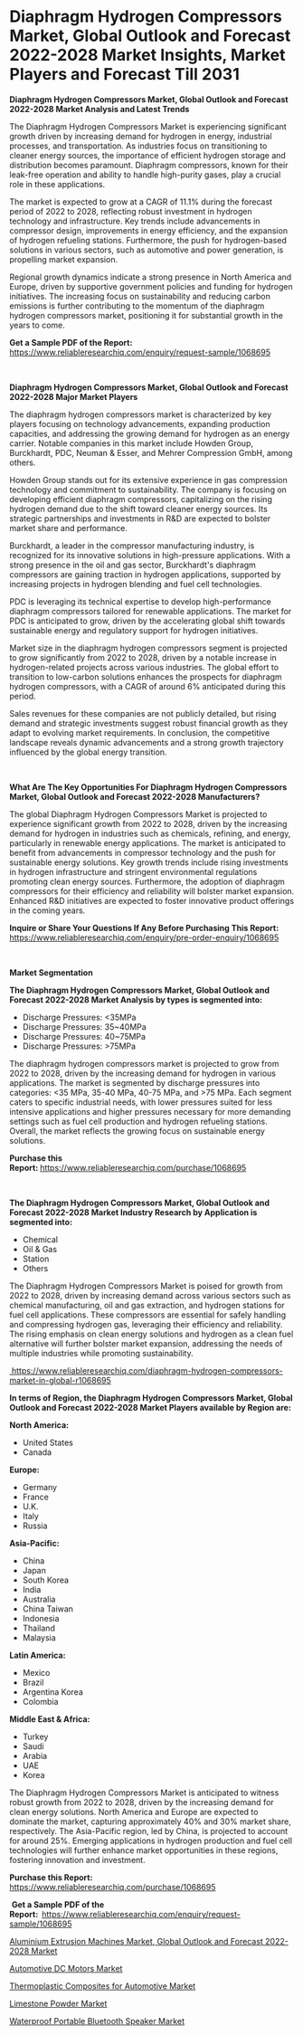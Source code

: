 <p><h1>Diaphragm Hydrogen Compressors Market, Global Outlook and Forecast 2022-2028 Market Insights, Market Players and Forecast Till 2031</h1></p><p><strong>Diaphragm Hydrogen Compressors Market, Global Outlook and Forecast 2022-2028 Market Analysis and Latest Trends</strong></p>
<p><p>The Diaphragm Hydrogen Compressors Market is experiencing significant growth driven by increasing demand for hydrogen in energy, industrial processes, and transportation. As industries focus on transitioning to cleaner energy sources, the importance of efficient hydrogen storage and distribution becomes paramount. Diaphragm compressors, known for their leak-free operation and ability to handle high-purity gases, play a crucial role in these applications. </p><p>The market is expected to grow at a CAGR of 11.1% during the forecast period of 2022 to 2028, reflecting robust investment in hydrogen technology and infrastructure. Key trends include advancements in compressor design, improvements in energy efficiency, and the expansion of hydrogen refueling stations. Furthermore, the push for hydrogen-based solutions in various sectors, such as automotive and power generation, is propelling market expansion. </p><p>Regional growth dynamics indicate a strong presence in North America and Europe, driven by supportive government policies and funding for hydrogen initiatives. The increasing focus on sustainability and reducing carbon emissions is further contributing to the momentum of the diaphragm hydrogen compressors market, positioning it for substantial growth in the years to come.</p></p>
<p><strong>Get a Sample PDF of the Report:&nbsp;</strong> <a href="https://www.reliableresearchiq.com/enquiry/request-sample/1068695">https://www.reliableresearchiq.com/enquiry/request-sample/1068695</a></p>
<p>&nbsp;</p>
<p><strong>Diaphragm Hydrogen Compressors Market, Global Outlook and Forecast 2022-2028 Major Market Players</strong></p>
<p><p>The diaphragm hydrogen compressors market is characterized by key players focusing on technology advancements, expanding production capacities, and addressing the growing demand for hydrogen as an energy carrier. Notable companies in this market include Howden Group, Burckhardt, PDC, Neuman & Esser, and Mehrer Compression GmbH, among others.</p><p>Howden Group stands out for its extensive experience in gas compression technology and commitment to sustainability. The company is focusing on developing efficient diaphragm compressors, capitalizing on the rising hydrogen demand due to the shift toward cleaner energy sources. Its strategic partnerships and investments in R&D are expected to bolster market share and performance.</p><p>Burckhardt, a leader in the compressor manufacturing industry, is recognized for its innovative solutions in high-pressure applications. With a strong presence in the oil and gas sector, Burckhardt's diaphragm compressors are gaining traction in hydrogen applications, supported by increasing projects in hydrogen blending and fuel cell technologies.</p><p>PDC is leveraging its technical expertise to develop high-performance diaphragm compressors tailored for renewable applications. The market for PDC is anticipated to grow, driven by the accelerating global shift towards sustainable energy and regulatory support for hydrogen initiatives.</p><p>Market size in the diaphragm hydrogen compressors segment is projected to grow significantly from 2022 to 2028, driven by a notable increase in hydrogen-related projects across various industries. The global effort to transition to low-carbon solutions enhances the prospects for diaphragm hydrogen compressors, with a CAGR of around 6% anticipated during this period.</p><p>Sales revenues for these companies are not publicly detailed, but rising demand and strategic investments suggest robust financial growth as they adapt to evolving market requirements. In conclusion, the competitive landscape reveals dynamic advancements and a strong growth trajectory influenced by the global energy transition.</p></p>
<p>&nbsp;</p>
<p><strong>What Are The Key Opportunities For Diaphragm Hydrogen Compressors Market, Global Outlook and Forecast 2022-2028 Manufacturers?</strong></p>
<p><p>The global Diaphragm Hydrogen Compressors Market is projected to experience significant growth from 2022 to 2028, driven by the increasing demand for hydrogen in industries such as chemicals, refining, and energy, particularly in renewable energy applications. The market is anticipated to benefit from advancements in compressor technology and the push for sustainable energy solutions. Key growth trends include rising investments in hydrogen infrastructure and stringent environmental regulations promoting clean energy sources. Furthermore, the adoption of diaphragm compressors for their efficiency and reliability will bolster market expansion. Enhanced R&D initiatives are expected to foster innovative product offerings in the coming years.</p></p>
<p><strong>Inquire or Share Your Questions If Any Before Purchasing This Report:</strong> <a href="https://www.reliableresearchiq.com/enquiry/pre-order-enquiry/1068695">https://www.reliableresearchiq.com/enquiry/pre-order-enquiry/1068695</a></p>
<p>&nbsp;</p>
<p><strong>Market Segmentation</strong></p>
<p><strong>The Diaphragm Hydrogen Compressors Market, Global Outlook and Forecast 2022-2028 Market Analysis by types is segmented into:</strong></p>
<p><ul><li>Discharge Pressures: <35MPa</li><li>Discharge Pressures: 35~40MPa</li><li>Discharge Pressures: 40~75MPa</li><li>Discharge Pressures: >75MPa</li></ul></p>
<p><p>The diaphragm hydrogen compressors market is projected to grow from 2022 to 2028, driven by the increasing demand for hydrogen in various applications. The market is segmented by discharge pressures into categories: <35 MPa, 35-40 MPa, 40-75 MPa, and >75 MPa. Each segment caters to specific industrial needs, with lower pressures suited for less intensive applications and higher pressures necessary for more demanding settings such as fuel cell production and hydrogen refueling stations. Overall, the market reflects the growing focus on sustainable energy solutions.</p></p>
<p><strong>Purchase this Report:&nbsp;</strong><a href="https://www.reliableresearchiq.com/purchase/1068695">https://www.reliableresearchiq.com/purchase/1068695</a></p>
<p>&nbsp;</p>
<p><strong>The Diaphragm Hydrogen Compressors Market, Global Outlook and Forecast 2022-2028 Market Industry Research by Application is segmented into:</strong></p>
<p><ul><li>Chemical</li><li>Oil & Gas</li><li>Station</li><li>Others</li></ul></p>
<p><p>The Diaphragm Hydrogen Compressors Market is poised for growth from 2022 to 2028, driven by increasing demand across various sectors such as chemical manufacturing, oil and gas extraction, and hydrogen stations for fuel cell applications. These compressors are essential for safely handling and compressing hydrogen gas, leveraging their efficiency and reliability. The rising emphasis on clean energy solutions and hydrogen as a clean fuel alternative will further bolster market expansion, addressing the needs of multiple industries while promoting sustainability.</p></p>
<p><a href="https://www.reliableresearchiq.com/diaphragm-hydrogen-compressors-market-in-global-r1068695">&nbsp;https://www.reliableresearchiq.com/diaphragm-hydrogen-compressors-market-in-global-r1068695</a></p>
<p><strong>In terms of Region, the Diaphragm Hydrogen Compressors Market, Global Outlook and Forecast 2022-2028 Market Players available by Region are:</strong></p>
<p>
    <p> <strong> North America: </strong>
        <ul>
            <li>United States</li>
            <li>Canada</li>
        </ul>
        </p> 
    <p> <strong> Europe: </strong>
        <ul>
            <li>Germany</li>
            <li>France</li>
            <li>U.K.</li>
            <li>Italy</li>
            <li>Russia</li>
        </ul>
        </p> 
    <p> <strong> Asia-Pacific: </strong>
        <ul>
            <li>China</li>
            <li>Japan</li>
            <li>South Korea</li>
            <li>India</li>
            <li>Australia</li>
            <li>China Taiwan</li>
            <li>Indonesia</li>
            <li>Thailand</li>
            <li>Malaysia</li>
        </ul>
        </p> 
    <p> <strong> Latin America: </strong>
        <ul>
            <li>Mexico</li>
            <li>Brazil</li>
            <li>Argentina Korea</li>
            <li>Colombia</li>
        </ul>
        </p> 
    <p> <strong> Middle East & Africa: </strong>
        <ul>
            <li>Turkey</li>
            <li>Saudi</li>
            <li>Arabia</li>
            <li>UAE</li>
            <li>Korea</li>
        </ul>
    </p>
    </p>
<p><p>The Diaphragm Hydrogen Compressors Market is anticipated to witness robust growth from 2022 to 2028, driven by the increasing demand for clean energy solutions. North America and Europe are expected to dominate the market, capturing approximately 40% and 30% market share, respectively. The Asia-Pacific region, led by China, is projected to account for around 25%. Emerging applications in hydrogen production and fuel cell technologies will further enhance market opportunities in these regions, fostering innovation and investment.</p></p>
<p><strong>Purchase this Report: </strong><a href="https://www.reliableresearchiq.com/purchase/1068695">https://www.reliableresearchiq.com/purchase/1068695</a></p>
<p>&nbsp;<strong>Get a Sample PDF of the Report:&nbsp;&nbsp;</strong><a href="https://www.reliableresearchiq.com/enquiry/request-sample/1068695">https://www.reliableresearchiq.com/enquiry/request-sample/1068695</a></p>
<p><strong></strong></p>
<p><p><a href="https://github.com/WillieWoodard/Market-Research-Report-List-6/blob/main/aluminium-extrusion-machines-market-global-outlook-and-forecast-2022-2028-market.md">Aluminium Extrusion Machines Market, Global Outlook and Forecast 2022-2028 Market</a></p><p><a href="https://www.linkedin.com/pulse/market-forecast-global-automotive-dc-motors-trends-impact-analysis-89p0c?trackingId=1qSsVARtRgGwdkqpSEA6Bg%3D%3D">Automotive DC Motors Market</a></p><p><a href="https://www.linkedin.com/pulse/what-current-future-prospects-thermoplastic-composites-automotive-wr5zf?trackingId=Z%2FoZSJ8BSlCoTjXSOoCApw%3D%3D">Thermoplastic Composites for Automotive Market</a></p><p><a href="https://medium.com/@billyrice626/the-global-limestone-powder-market-is-at-the-forefront-of-innovation-driving-rapid-industry-adf42cfe85d9">Limestone Powder Market</a></p><p><a href="https://medium.com/@krisulserrw/the-global-market-overview-of-the-waterproof-portable-bluetooth-speaker-market-provides-a-unique-950684bc458f">Waterproof Portable Bluetooth Speaker Market</a></p></p>